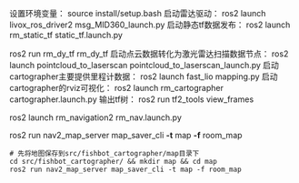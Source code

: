 设置环境变量：
source install/setup.bash
启动雷达驱动：
ros2 launch livox_ros_driver2 msg_MID360_launch.py
启动静态tf数据发布：
ros2 launch rm_static_tf static_tf.launch.py

ros2 run rm_dy_tf rm_dy_tf
启动点云数据转化为激光雷达扫描数据节点：
ros2 launch pointcloud_to_laserscan pointcloud_to_laserscan_launch.py
启动cartographer主要提供里程计数据：
ros2 launch fast_lio mapping.py
启动cartographer的rviz可视化：
ros2 launch rm_cartographer cartographer.launch.py
输出tf树：
ros2 run tf2_tools view_frames

ros2 launch rm_navigation2 rm_nav.launch.py

ros2 run nav2_map_server map_saver_cli **-t** map **-f** room_map

```
# 先将地图保存到src/fishbot_cartographer/map目录下
cd src/fishbot_cartographer/ && mkdir map && cd map
ros2 run nav2_map_server map_saver_cli -t map -f room_map
```

